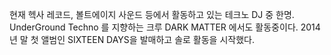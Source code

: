 현재 헥사 레코드, 볼트에이지 사운드 등에서 활동하고 있는 테크노 DJ 중 한명. UnderGround Techno 를 지향하는
크루 DARK MATTER 에서도 활동중이다. 2014년 말 첫 앨범인 SIXTEEN DAYS을 발매하고 솔로 활동을
시작했다.